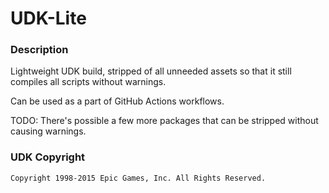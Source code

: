 # UDK-Lite

### Description

Lightweight UDK build, stripped of all unneeded assets so that it still compiles all scripts without warnings.

Can be used as a part of GitHub Actions workflows.

TODO: There's possible a few more packages that can be stripped without causing warnings.

### UDK Copyright

```
Copyright 1998-2015 Epic Games, Inc. All Rights Reserved.
```

